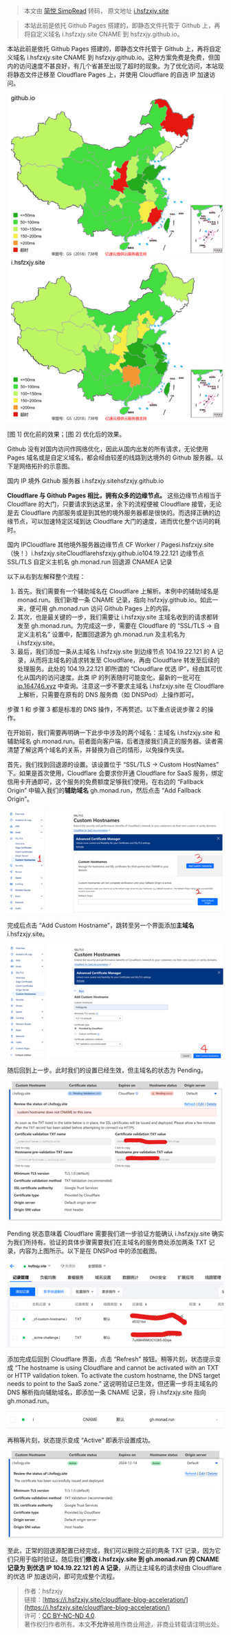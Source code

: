 > 本文由 [简悦 SimpRead](http://ksria.com/simpread/) 转码， 原文地址 [i.hsfzxjy.site](https://i.hsfzxjy.site/cloudflare-blog-acceleration/)

> 本站此前是依托 Github Pages 搭建的，即静态文件托管于 Github 上，再将自定义域名 i.hsfzxjy.site CNAME 到 hsfzxjy.github.io。

本站此前是依托 Github Pages 搭建的，即静态文件托管于 Github 上，再将自定义域名 i.hsfzxjy.site CNAME 到 hsfzxjy.github.io。这种方案免费是免费，但国内的访问速度不甚良好，有几个省甚至出现了超时的现象。为了优化访问，本站现将静态文件迁移至 Cloudflare Pages 上，并使用 Cloudflare 的自选 IP 加速访问。

![](https://raw.githubusercontent.com/bloatfan/PicGo/master/image.png) ![](https://raw.githubusercontent.com/bloatfan/PicGo/master/image-1.png)

[图 1] 优化前的效果；[图 2] 优化后的效果。

Github 没有对国内访问作网络优化，因此从国内出发的所有请求，无论使用 Pages 域名或是自定义域名，都会经由较差的线路到达境外的 Github 服务器。以下是网络拓扑的示意图。

国内 IP 境外 Github 服务器 i.hsfzxjy.sitehsfzxjy.github.io

**Cloudflare 与 Github Pages 相比，拥有众多的边缘节点。** 这些边缘节点相当于 Cloudflare 的大门，只要请求到达这里，余下的流程便被 Cloudflare 接管，无论是去 Cloudflare 内部服务或是到其他的境外服务器都是很快的。而选择正确的边缘节点，可以加速特定区域到达 Cloudflare 大门的速度，进而优化整个访问的耗时。

国内 IPCloudflare 其他境外服务器边缘节点 CF Worker / Pagesi.hsfzxjy.site（快！）i.hsfzxjy.siteCloudflarehsfzxjy.github.io104.19.22.121 边缘节点 SSL/TLS 自定义主机名 gh.monad.run 回退源 CNAMEA 记录

以下从右到左解释整个流程：

1.  首先，我们需要有一个辅助域名在 Cloudflare 上解析。本例中的辅助域名是 monad.run。我们新增一条 CNAME 记录，指向 hsfzxjy.github.io。如此一来，便可用 gh.monad.run 访问 Github Pages 上的内容。
2.  其次，也是最关键的一步，我们需要让 i.hsfzxjy.site 主域名收到的请求都转发至 gh.monad.run。为完成这一步，需要在 Cloudflare 的 “SSL/TLS -> 自定义主机名” 设置中，配置回退源为 gh.monad.run 及主机名为 i.hsfzxjy.site。
3.  最后，我们添加一条从主域名 i.hsfzxjy.site 到边缘节点 104.19.22.121 的 A 记录，从而将主域名的请求转发至 Cloudflare，再由 Cloudflare 转发至后续的处理服务。此处的 104.19.22.121 即所谓的 “Cloudflare 优选 IP”，经由其可优化从国内的访问速度。此类 IP 的列表随时可能变化，最新的一批可在 [ip.164746.xyz](https://ip.164746.xyz/) 中查询。注意这一步不要求主域名 i.hsfzxjy.site 在 Cloudflare 上解析，只需要在原有的 DNS 服务商（如 DNSPod）上操作即可。

步骤 1 和 步骤 3 都是标准的 DNS 操作，不再赘述。以下重点说说步骤 2 的操作。

在开始前，我们需要再明确一下此步中涉及的两个域名：主域名 i.hsfzxjy.site 和辅助域名 gh.monad.run。前者面向客户端，后者连接我们真正的服务器。读者需清楚了解这两个域名的关系，并替换为自己的情形，以免操作失误。

首先，我们找到回退源的设置。该设置位于 “SSL/TLS -> Custom HostNames” 下。如果是首次使用，Cloudflare 会要求你开通 Cloudflare for SaaS 服务，绑定信用卡开通即可，这个服务的免费额度足够我们使用。在右边的 “Fallback Origin” 中输入我们的**辅助域名** gh.monad.run，然后点击 “Add Fallback Origin”。

![](https://raw.githubusercontent.com/bloatfan/PicGo/master/step1.png)

完成后点击 “Add Custom Hostname”，跳转至另一个界面添加**主域名** i.hsfzxjy.site。

![](https://raw.githubusercontent.com/bloatfan/PicGo/master/step3.png)

随后回到上一步。此时我们的设置已经生效，但主域名的状态为 Pending。

![](https://raw.githubusercontent.com/bloatfan/PicGo/master/step4.png)

Pending 状态意味着 Cloudflare 需要我们进一步验证方能确认 i.hsfzxjy.site 确实为我们所持有。验证的具体步骤需要我们在主域名的服务商处添加两条 TXT 记录，内容为上图所示。以下是在 DNSPod 中的添加截图。

![](https://raw.githubusercontent.com/bloatfan/PicGo/master/step5.png)

添加完成后回到 Cloudflare 界面，点击 “Refresh” 按钮。稍等片刻，状态提示变成 “The hostname is using Cloudflare and cannot be activated with an TXT or HTTP validation token. To activate the custom hostname, the DNS target needs to point to the SaaS zone.” 这说明验证已生效，但还需一步将主域名的 DNS 解析指向辅助域名，即添加一条 CNAME 记录，将 i.hsfzxjy.site 指向 gh.monad.run。

![](https://raw.githubusercontent.com/bloatfan/PicGo/master/step6.png)

再稍等片刻，状态提示变成 “Active” 即表示设置成功。

![](https://raw.githubusercontent.com/bloatfan/PicGo/master/step7.png)

至此，正常的回退源配置已经完成，我们可以删除之前的两条 TXT 记录，因为它们只用于临时验证。随后我们**修改 i.hsfzxjy.site 到 gh.monad.run 的 CNAME 记录为 到优选 IP 104.19.22.121 的 A 记录**，从而让主域名的请求经由 Cloudflare 的优选 IP 加速访问，即可完成整个流程。

> 作者：hsfzxjy  
> 链接：[https://i.hsfzxjy.site/cloudflare-blog-acceleration/](https://i.hsfzxjy.site/cloudflare-blog-acceleration/)  
> 许可：[CC BY-NC-ND 4.0](https://creativecommons.org/licenses/by-nc-nd/4.0/).  
> 著作权归作者所有。本文**不允许**被用作商业用途，非商业转载请注明出处。
